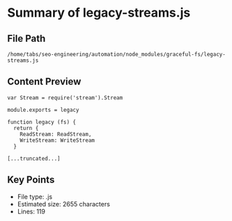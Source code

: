 # Summary of legacy-streams.js
  
## File Path
`/home/tabs/seo-engineering/automation/node_modules/graceful-fs/legacy-streams.js`

## Content Preview
```
var Stream = require('stream').Stream

module.exports = legacy

function legacy (fs) {
  return {
    ReadStream: ReadStream,
    WriteStream: WriteStream
  }

[...truncated...]
```

## Key Points
- File type: .js
- Estimated size: 2655 characters
- Lines: 119

